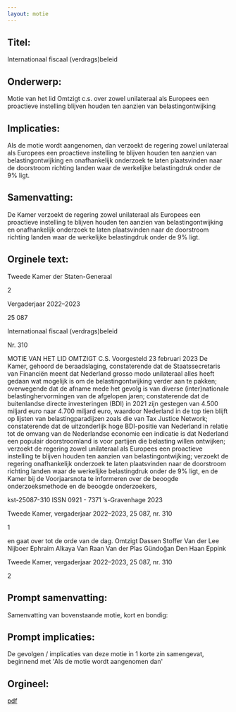 ```yaml
---
layout: motie
---
```

## Titel:
Internationaal fiscaal (verdrags)beleid
## Onderwerp:
Motie van het lid Omtzigt c.s. over zowel unilateraal als Europees een proactieve instelling blijven houden ten aanzien van belastingontwijking
## Implicaties:

Als de motie wordt aangenomen, dan verzoekt de regering zowel unilateraal als Europees een proactieve instelling te blijven houden ten aanzien van belastingontwijking en onafhankelijk onderzoek te laten plaatsvinden naar de doorstroom richting landen waar de werkelijke belastingdruk onder de 9% ligt.
## Samenvatting:

De Kamer verzoekt de regering zowel unilateraal als Europees een proactieve instelling te blijven houden ten aanzien van belastingontwijking en onafhankelijk onderzoek te laten plaatsvinden naar de doorstroom richting landen waar de werkelijke belastingdruk onder de 9% ligt.
## Orginele text:


Tweede Kamer der Staten-Generaal

2

Vergaderjaar 2022–2023

25 087

Internationaal fiscaal (verdrags)beleid

Nr. 310

MOTIE VAN HET LID OMTZIGT C.S.
Voorgesteld 23 februari 2023
De Kamer,
gehoord de beraadslaging,
constaterende dat de Staatssecretaris van Financiën meent dat Nederland
grosso modo unilateraal alles heeft gedaan wat mogelijk is om de
belastingontwijking verder aan te pakken;
overwegende dat de afname mede het gevolg is van diverse (inter)nationale belastinghervormingen van de afgelopen jaren;
constaterende dat de buitenlandse directe investeringen (BDI) in 2021 zijn
gestegen van 4.500 miljard euro naar 4.700 miljard euro, waardoor
Nederland in de top tien blijft op lijsten van belastingparadijzen zoals die
van Tax Justice Network;
constaterende dat de uitzonderlijk hoge BDI-positie van Nederland in
relatie tot de omvang van de Nederlandse economie een indicatie is dat
Nederland een populair doorstroomland is voor partijen die belasting
willen ontwijken;
verzoekt de regering zowel unilateraal als Europees een proactieve
instelling te blijven houden ten aanzien van belastingontwijking;
verzoekt de regering onafhankelijk onderzoek te laten plaatsvinden naar
de doorstroom richting landen waar de werkelijke belastingdruk onder de
9% ligt, en de Kamer bij de Voorjaarsnota te informeren over de beoogde
onderzoeksmethode en de beoogde onderzoekers,

kst-25087-310
ISSN 0921 - 7371
’s-Gravenhage 2023

Tweede Kamer, vergaderjaar 2022–2023, 25 087, nr. 310

1



en gaat over tot de orde van de dag.
Omtzigt
Dassen
Stoffer
Van der Lee
Nijboer
Ephraim
Alkaya
Van Raan
Van der Plas
Gündoğan
Den Haan
Eppink

Tweede Kamer, vergaderjaar 2022–2023, 25 087, nr. 310

2


## Prompt samenvatting:
Samenvatting van bovenstaande motie, kort en bondig:


## Prompt implicaties:
De gevolgen / implicaties van deze motie in 1 korte zin samengevat, beginnend met 'Als de motie wordt aangenomen dan' 

## Orgineel:
[pdf](https://gegevensmagazijn.tweedekamer.nl/OData/v4/2.0/Document(1705fd22-8bee-460d-bb20-eb8fdc03a385)/resource)
